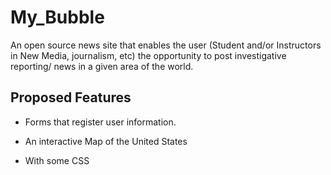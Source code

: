 # My_Bubble
An open source news site that enables the user (Student and/or Instructors in New Media, journalism, etc) the opportunity to post investigative reporting/ news in a given area of the world.

## Proposed Features

- Forms that register user information.
 
- An interactive Map of the United States

- With some CSS
